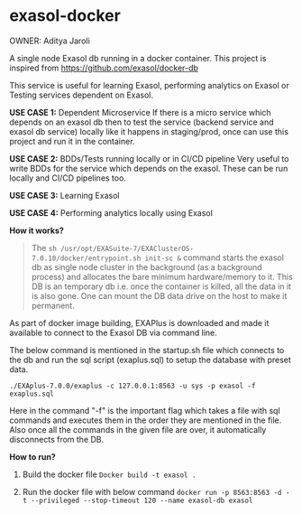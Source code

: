 # exasol-docker
OWNER: Aditya Jaroli

A single node Exasol db running in a docker container. This project is inspired from https://github.com/exasol/docker-db

This service is useful for learning Exasol, performing analytics on Exasol or Testing services dependent on Exasol.

**USE CASE 1:** Dependent Microservice
If there is a micro service which depends on an exasol db then to test the service (backend service and exasol db service) locally like it
happens in staging/prod, once can use this project and run it in the container.

**USE CASE 2:** BDDs/Tests running locally or in CI/CD pipeline
Very useful to write BDDs for the service which depends on the exasol. These can be run locally and CI/CD pipelines too.

**USE CASE 3:** Learning Exasol

**USE CASE 4:** Performing analytics locally using Exasol


**How it works?**
> The ```sh /usr/opt/EXASuite-7/EXAClusterOS-7.0.10/docker/entrypoint.sh init-sc &``` command starts the exasol db as single node cluster in the background (as a background process) and allocates the bare minimum hardware/memory to it. This DB is an temporary db i.e. once the container is killed, all the data in it is also gone. One can mount the DB data drive on the host to make it permanent. 

As part of docker image building, EXAPlus is downloaded and made it available to connect to the Exasol DB via command line. 

The below command is mentioned in the startup.sh file which connects to the db and run the sql script (exaplus.sql) to setup the database with preset data.

```./EXAplus-7.0.0/exaplus -c 127.0.0.1:8563 -u sys -p exasol -f exaplus.sql```

Here in the command "-f" is the important flag which takes a file with sql commands and executes them in the order they are mentioned in the file.
Also once all the commands in the given file are over, it automatically disconnects from the DB.

**How to run?**
1. Build the docker file
```Docker build -t exasol .```

2. Run the docker file with below command
```docker run -p 8563:8563 -d -t --privileged --stop-timeout 120 --name exasol-db exasol```